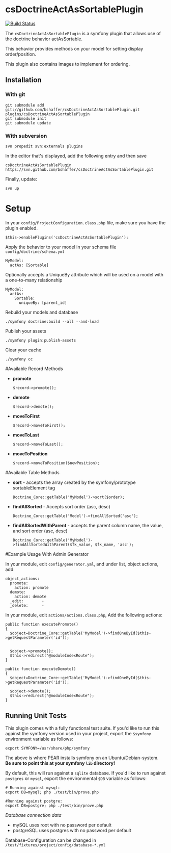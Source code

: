 csDoctrineActAsSortablePlugin
=============================

[![Build Status](https://secure.travis-ci.org/bshaffer/csDoctrineActAsSortablePlugin.png)](http://travis-ci.org/bshaffer/csDoctrineActAsSortablePlugin)

The `csDoctrineActAsSortablePlugin` is a symfony plugin that allows use of the doctrine behavior actAsSortable.

This behavior provides methods on your model for setting display order/position.

This plugin also contains images to implement for ordering.

Installation
------------

### With git

    git submodule add git://github.com/bshaffer/csDoctrineActAsSortablePlugin.git plugins/csDoctrineActAsSortablePlugin
    git submodule init
    git submodule update

### With subversion

    svn propedit svn:externals plugins

In the editor that's displayed, add the following entry and then save

    csDoctrineActAsSortablePlugin https://svn.github.com/bshaffer/csDoctrineActAsSortablePlugin.git

Finally, update:

    svn up

# Setup

In your `config/ProjectConfiguration.class.php` file, make sure you have
the plugin enabled.

    $this->enablePlugins('csDoctrineActAsSortablePlugin');

Apply the behavior to your model in your schema file `config/doctrine/schema.yml`

    MyModel:
      actAs: [Sortable]

Optionally accepts a UniqueBy attribute which will be used on a model with a one-to-many relationship
    
    MyModel:
      actAs:    
        Sortable:
          uniqueBy: [parent_id]

Rebuild your models and database
  
    ./symfony doctrine:build --all --and-load
    
Publish your assets

    ./symfony plugin:publish-assets

Clear your cache

    ./symfony cc


#Available Record Methods

  * **promote**

        $record->promote();
      
  * **demote**
  
        $record->demote();
      
  * **moveToFirst**
  
        $record->moveToFirst();
      
  * **moveToLast**
  
        $record->moveToLast();
      
  * **moveToPosition**
  
        $record->moveToPosition($newPosition);
        

#Available Table Methods

  * **sort** - accepts the array created by the symfony/prototype sortableElement tag

        Doctrine_Core::getTable('MyModel')->sort($order);

  * **findAllSorted** - Accepts sort order (asc, desc)

        Doctrine_Core::getTable('Model')->findAllSorted('asc');

  * **findAllSortedWithParent** - accepts the parent column name, the value, and sort order (asc, desc)

        Doctrine_Core::getTable('MyModel')->findAllSortedWithParent($fk_value, $fk_name, 'asc');


#Example Usage With Admin Generator

In your module, edit `config/generator.yml`, and under list, object actions, add:

    object_actions:
      promote:
        action: promote
      demote:
        action: demote
      _edit:        -
      _delete:      -
          
In your module, edit `actions/actions.class.php`, Add the following actions:
  
    public function executePromote()
    {
      $object=Doctrine_Core::getTable('MyModel')->findOneById($this->getRequestParameter('id'));


      $object->promote();
      $this->redirect("@moduleIndexRoute");
    }

    public function executeDemote()
    {
      $object=Doctrine_Core::getTable('MyModel')->findOneById($this->getRequestParameter('id'));

      $object->demote();
      $this->redirect("@moduleIndexRoute");
    }
    
Running Unit Tests
------------------

This plugin comes with a fully functional test suite.  If you'd like to run this against the symfony version
used in your project, export the `$symfony` environment variable as follows:

    export SYMFONY=/usr/share/php/symfony

The above is where PEAR installs symfony on an Ubuntu/Debian-system.  
**Be sure to point this at your symfony `lib` directory!**

By default, this will run against a `sqlite` database.  If you'd like to run against `postgres` or `mysql`, 
export the environmental `$DB` variable as follows:

    # Running against mysql:
    export DB=mysql; php ./test/bin/prove.php

    #Running against postgre:
    export DB=postgre; php ./test/bin/prove.php

*Database connection data*

 - mySQL uses root with no password per default
 - postgreSQL uses postgres with no password per default

Database-Configuration can be changed in `/test/fixtures/project/config/database-*.yml`
